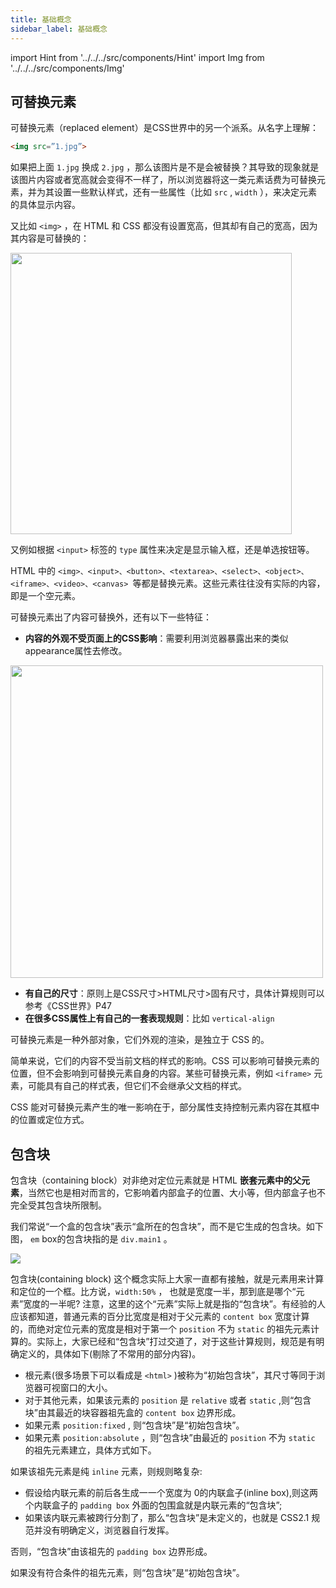 ```yaml
---
title: 基础概念
sidebar_label: 基础概念
---
```


import Hint from '../../../src/components/Hint'
import Img from '../../../src/components/Img'

## 可替换元素

可替换元素（replaced element）是CSS世界中的另一个派系。从名字上理解：

```html
<img src=”1.jpg”>
```

如果把上面 `1.jpg` 换成 `2.jpg` ，那么该图片是不是会被替换？其导致的现象就是该图片内容或者宽高就会变得不一样了，所以浏览器将这一类元素话费为可替换元素，并为其设置一些默认样式，还有一些属性（比如 `src` ,  `width` ），来决定元素的具体显示内容。

又比如 `<img>` ，在 HTML 和 CSS 都没有设置宽高，但其却有自己的宽高，因为其内容是可替换的：

<Img width="450" align="center" src='https://cosmos-x.oss-cn-hangzhou.aliyuncs.com/q8V0BB.jpg'/>

又例如根据 `<input>` 标签的 `type` 属性来决定是显示输入框，还是单选按钮等。

HTML 中的 `<img>、<input>、<button>、<textarea>、<select>、<object>、<iframe>、<video>、<canvas> `等都是替换元素。这些元素往往没有实际的内容，即是一个空元素。

可替换元素出了内容可替换外，还有以下一些特征：

- **内容的外观不受页面上的CSS影响**：需要利用浏览器暴露出来的类似appearance属性去修改。

<Img width="500" align="center" src='https://cosmos-x.oss-cn-hangzhou.aliyuncs.com/2d38wr.png'/>

- **有自己的尺寸**：原则上是CSS尺寸>HTML尺寸>固有尺寸，具体计算规则可以参考《CSS世界》P47
- **在很多CSS属性上有自己的一套表现规则**：比如 `vertical-align`

可替换元素是一种外部对象，它们外观的渲染，是独立于 CSS 的。

简单来说，它们的内容不受当前文档的样式的影响。CSS 可以影响可替换元素的位置，但不会影响到可替换元素自身的内容。某些可替换元素，例如 `<iframe>` 元素，可能具有自己的样式表，但它们不会继承父文档的样式。

CSS 能对可替换元素产生的唯一影响在于，部分属性支持控制元素内容在其框中的位置或定位方式。

## 包含块

包含块（containing block）对非绝对定位元素就是 HTML **嵌套元素中的父元素**，当然它也是相对而言的，它影响着内部盒子的位置、大小等，但内部盒子也不完全受其包含块所限制。

<Hint type="tip">我们常说“一个盒的包含块”表示“盒所在的包含块”，而不是它生成的包含块。如下图， `em` box的包含块指的是 `div.main1` 。</Hint>

<img src='https://cosmos-x.oss-cn-hangzhou.aliyuncs.com/lTrogl.jpg'/>

包含块(containing block) 这个概念实际上大家一直都有接触，就是元素用来计算和定位的一个框。比方说，`width:50%` ， 也就是宽度一半，那到底是哪个“元素”宽度的一半呢? 注意，这里的这个“元素”实际上就是指的“包含块”。有经验的人应该都知道，普通元素的百分比宽度是相对于父元素的 `content box` 宽度计算的，而绝对定位元素的宽度是相对于第一个 `position` 不为 `static` 的祖先元素计算的。实际上，大家已经和“包含块”打过交道了，对于这些计算规则，规范是有明确定义的，具体如下(剔除了不常用的部分内容)。

- 根元素(很多场景下可以看成是 `<html>` )被称为“初始包含块”，其尺寸等同于浏览器可视窗口的大小。
- 对于其他元素，如果该元素的 `position` 是 `relative` 或者 `static` ,则“包含块”由其最近的块容器祖先盒的 `content box` 边界形成。
- 如果元素 `position:fixed` , 则“包含块”是“初始包含块”。
- 如果元素 `position:absolute` ，则“包含块”由最近的 `position` 不为 `static` 的祖先元素建立，具体方式如下。

如果该祖先元素是纯 `inline` 元素，则规则略复杂:

- 假设给内联元素的前后各生成一一个宽度为 0的内联盒子(inline box),则这两个内联盒子的 `padding box` 外面的包围盒就是内联元素的“包含块”;
- 如果该内联元素被跨行分割了，那么“包含块”是未定义的，也就是 CSS2.1 规范并没有明确定义，浏览器自行发挥。

否则，“包含块”由该祖先的 `padding box` 边界形成。

如果没有符合条件的祖先元素，则“包含块”是“初始包含块”。
